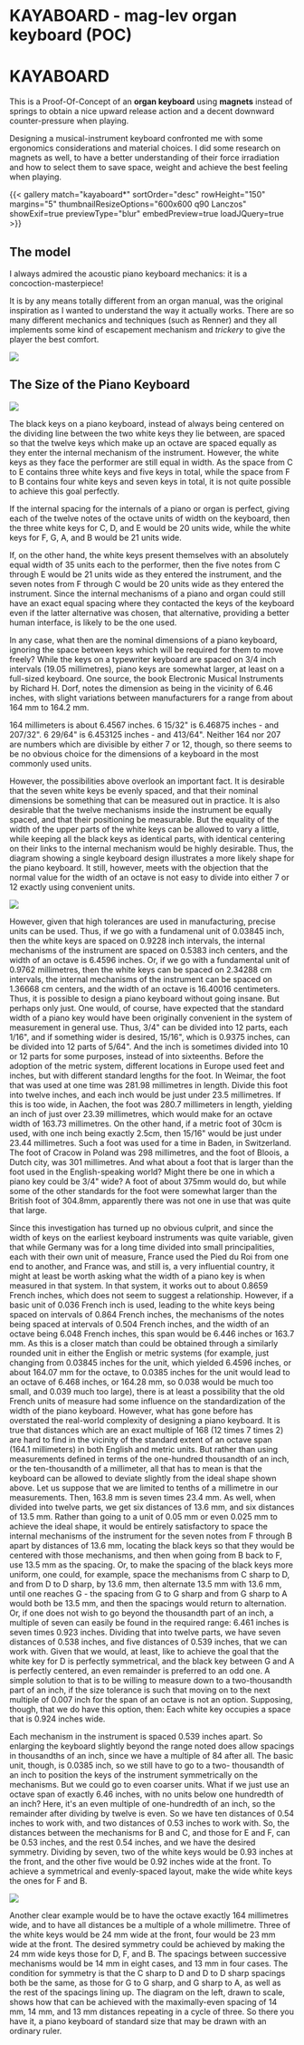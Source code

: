# KAYABOARD - mag-lev organ keyboard (POC)


# KAYABOARD

This is a Proof-Of-Concept of an **organ keyboard** using **magnets** instead of springs to obtain a nice upward release action and a decent downward counter-pressure when playing.

Designing a musical-instrument keyboard confronted me with some ergonomics considerations and material choices.
I did some research on magnets as well, to have a better understanding of their force irradiation and how to select them to save space, weight and achieve the best feeling when playing.

{{< gallery match="kayaboard*" sortOrder="desc" rowHeight="150" margins="5" thumbnailResizeOptions="600x600 q90 Lanczos" showExif=true previewType="blur" embedPreview=true loadJQuery=true >}}

## The model

I always admired the acoustic piano keyboard mechanics: it is a concoction-masterpiece!

It is by any means totally different from an organ manual, was the original inspiration as I wanted to understand the way it actually works. There are so many different mechanics and techniques (such as Renner) and they all implements some kind of escapement mechanism and *trickery* to give the player the best comfort.

![](grand_piano_action.jpg)

## The Size of the Piano Keyboard

![](Artboard1.jpg)

The black keys on a piano keyboard, instead of always being centered on the dividing line between the two white keys they lie between, are spaced so that the twelve keys which make up an octave are spaced equally as they enter the internal mechanism of the instrument.
However, the white keys as they face the performer are still equal in width.
As the space from C to E contains three white keys and five keys in total, while the space from F to B contains four white keys and seven keys in total, it is not quite possible to achieve this goal perfectly.

If the internal spacing for the internals of a piano or organ is perfect, giving each of the twelve notes of the octave units of width on the keyboard, then the three white keys for C, D, and E would be 20 units wide, while the white keys for F, G, A, and B would be 21 units wide.

If, on the other hand, the white keys present themselves with an absolutely equal width of 35 units each to the performer, then the five notes from C through E would be 21 units wide as they entered the instrument, and the seven notes from F through C would be 20 units wide as they entered the instrument.
Since the internal mechanisms of a piano and organ could still have an exact equal spacing where they contacted the keys of the keyboard even if the latter alternative was chosen, that alternative, providing a better human interface, is likely to be the one used.

In any case, what then are the nominal dimensions of a piano keyboard, ignoring the space between keys which will be required for them to move freely?
While the keys on a typewriter keyboard are spaced on 3/4 inch intervals (19.05 millimetres), piano keys are somewhat larger, at least on a full-sized keyboard. One source, the book Electronic Musical Instruments by Richard H. Dorf, notes the dimension as being in the vicinity of 6.46 inches, with slight variations between manufacturers for a range from about 164 mm to 164.2 mm.

164 millimeters is about 6.4567 inches.
6 15/32" is 6.46875 inches - and 207/32". 6 29/64" is 6.453125 inches - and 413/64".
Neither 164 nor 207 are numbers which are divisible by either 7 or 12, though, so there seems to be no obvious choice for the dimensions of a keyboard in the most commonly used units.

However, the possibilities above overlook an important fact. It is desirable that the seven white keys be evenly spaced, and that their nominal dimensions be something that can be measured out in practice. It is also desirable that the twelve mechanisms inside the instrument be equally spaced, and that their positioning be measurable. But the equality of the width of the upper parts of the white keys can be allowed to vary a little, while keeping all the black keys as identical parts, with identical centering on their links to the internal mechanism would be highly desirable.
Thus, the diagram showing a single keyboard design illustrates a more likely shape for the piano keyboard. It still, however, meets with the objection that the normal value for the width of an octave is not easy to divide into either 7 or 12 exactly using convenient units.

![](Artboard2.jpg)


However, given that high tolerances are used in manufacturing, precise units can be used.
Thus, if we go with a fundamenal unit of 0.03845 inch, then the white keys are spaced on 0.9228 inch intervals, the internal mechanisms of the instrument are spaced on 0.5383 inch centers, and the width of an octave is 6.4596 inches.
Or, if we go with a fundamental unit of 0.9762 millimetres, then the white keys can be spaced on 2.34288 cm intervals, the internal mechanisms of the instrument can be spaced on 1.36668 cm centers, and the width of an octave is 16.40016 centimeters.
Thus, it is possible to design a piano keyboard without going insane. But perhaps only just.
One would, of course, have expected that the standard width of a piano key would have been originally convenient in the system of measurement in general use. Thus, 3/4" can be divided into 12 parts, each 1/16", and if something wider is desired, 15/16", which is 0.9375 inches, can be divided into 12 parts of 5/64". And the inch is sometimes divided into 10 or 12 parts for some purposes, instead of into sixteenths.
Before the adoption of the metric system, different locations in Europe used feet and inches, but with different standard lengths for the foot.
In Weimar, the foot that was used at one time was 281.98 millimetres in length. Divide this foot into twelve inches, and each inch would be just under 23.5 millimetres. If this is too wide, in Aachen, the foot was 280.7 millimeters in length, yielding an inch of just over 23.39 millimetres, which would make for an octave width of 163.73 millimetres.
On the other hand, if a metric foot of 30cm is used, with one inch being exactly 2.5cm, then 15/16" would be just under 23.44 millimetres. Such a foot was used for a time in Baden, in Switzerland. The foot of Cracow in Poland was 298 millimetres, and the foot of Bloois, a Dutch city, was 301 millimetres.
And what about a foot that is larger than the foot used in the English-speaking world? Might there be one in which a piano key could be 3/4" wide? A foot of about 375mm would do, but while some of the other standards for the foot were somewhat larger than the British foot of 304.8mm, apparently there was not one in use that was quite that large.

Since this investigation has turned up no obvious culprit, and since the width of keys on the earliest keyboard instruments was quite variable, given that while Germany was for a long time divided into small principalities, each with their own unit of measure, France used the Pied du Roi from one end to another, and France was, and still is, a very influential country, it might at least be worth asking what the width of a piano key is when measured in that system. In that system, it works out to about 0.8659 French inches, which does not seem to suggest a relationship.
However, if a basic unit of 0.036 French inch is used, leading to the white keys being spaced on intervals of 0.864 French inches, the mechanisms of the notes being spaced at intervals of 0.504 French inches, and the width of an octave being 6.048 French inches, this span would be 6.446 inches or 163.7 mm. As this is a closer match than could be obtained through a similarly rounded unit in either the English or metric systems (for example, just changing from 0.03845 inches for the unit, which yielded 6.4596 inches, or about 164.07 mm for the octave, to 0.0385 inches for the unit would lead to an octave of 6.468 inches, or 164.28 mm, so 0.038 would be much too small, and 0.039 much too large), there is at least a possibility that the old French units of measure had some influence on the standardization of the width of the piano keyboard.
However, what has gone before has overstated the real-world complexity of designing a piano keyboard. It is true that distances which are an exact multiple of 168 (12 times 7 times 2) are hard to find in the vicinity of the standard extent of an octave span (164.1 millimeters) in both English and metric units. But rather than using measurements defined in terms of the one-hundred thousandth of an inch, or the ten-thousandth of a millimeter, all that has to mean is that the keyboard can be allowed to deviate slightly from the ideal shape shown above.
Let us suppose that we are limited to tenths of a millimetre in our measurements. Then, 163.8 mm is seven times 23.4 mm. As well, when divided into twelve parts, we get six distances of 13.6 mm, and six distances of 13.5 mm.
Rather than going to a unit of 0.05 mm or even 0.025 mm to achieve the ideal shape, it would be entirely satisfactory to space the internal mechanisms of the instrument for the seven notes from F through B apart by distances of 13.6 mm, locating the black keys so that they would be centered with those mechanisms, and then when going from B back to F, use 13.5 mm as the spacing.
Or, to make the spacing of the black keys more uniform, one could, for example, space the mechanisms from C sharp to D, and from D to D sharp, by 13.6 mm, then alternate 13.5 mm with 13.6 mm, until one reaches G - the spacing from G to G sharp and from G sharp to A would both be 13.5 mm, and then the spacings would return to alternation.
Or, if one does not wish to go beyond the thousandth part of an inch, a multiple of seven can easily be found in the required range: 6.461 inches is seven times 0.923 inches.
Dividing that into twelve parts, we have seven distances of 0.538 inches, and five distances of 0.539 inches, that we can work with.
Given that we would, at least, like to achieve the goal that the white key for D is perfectly symmetrical, and the black key between G and A is perfectly centered, an even remainder is preferred to an odd one. A simple solution to that is to be willing to measure down to a two-thousandth part of an inch, if the size tolerance is such that moving on to the next multiple of 0.007 inch for the span of an octave is not an option.
Supposing, though, that we do have this option, then: Each white key occupies a space that is 0.924 inches wide.

Each mechanism in the instrument is spaced 0.539 inches apart.
So enlarging the keyboard slightly beyond the range noted does allow spacings in thousandths of an inch, since we have a multiple of 84 after all. The basic unit, though, is 0.0385 inch, so we still have to go to a two- thousandth of an inch to position the keys of the instrument symmetrically on the mechanisms.
But we could go to even coarser units. What if we just use an octave span of exactly 6.46 inches, with no units below one hundredth of an inch?
Here, it's an even multiple of one-hundredth of an inch, so the remainder after dividing by twelve is even. So we have ten distances of 0.54 inches to work with, and two distances of 0.53 inches to work with. So, the distances between the mechanisms for B and C, and those for E and F, can be 0.53 inches, and the rest 0.54 inches, and we have the desired symmetry.
Dividing by seven, two of the white keys would be 0.93 inches at the front, and the other five would be 0.92 inches wide at the front. To achieve a symmetrical and evenly-spaced layout, make the wide white keys the ones for F and B.

![](Artboard3.jpg)


Another clear example would be to have the octave exactly 164 millimetres wide, and to have all distances be a multiple of a whole millimetre.
Three of the white keys would be 24 mm wide at the front, four would be 23 mm wide at the front. The desired symmetry could be achieved by making the 24 mm wide keys those for D, F, and B.
The spacings between successive mechanisms would be 14 mm in eight cases, and 13 mm in four cases. The condition for symmetry is that the C sharp to D and D to D sharp spacings both be the same, as those for G to G sharp, and G sharp to A, as well as the rest of the spacings lining up.
The diagram on the left, drawn to scale, shows how that can be achieved with the maximally-even spacing of 14 mm, 14 mm, and 13 mm distances repeating in a cycle of three.
So there you have it, a piano keyboard of standard size that may be drawn with an ordinary ruler.
